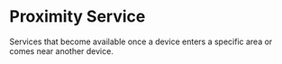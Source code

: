 # Proximity Service

Services that become available once a device enters a specific area or comes near another device.
